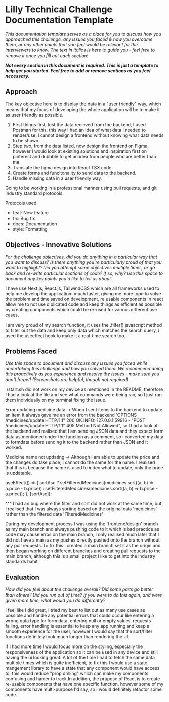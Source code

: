 # Lilly Technical Challenge Documentation Template

_This documentation template serves as a place for you to discuss how you approached this challenge, any issues you faced & how you overcame them, or any other points that you feel would be relevant for the interviewers to know. The text in italics is here to guide you - feel free to remove it once you fill out each section!_

**_Not every section in this document is required. This is just a template to help get you started. Feel free to add or remove sections as you feel necessary._**

## Approach

The key objective here is to display the data in a "user friendly" way, which means that my focus of developing the whole application will be to make it as user friendly as possible.

1. FIrst things first, test the data recieved from the backend, I used Postman for this, this way I had an idea of what data I needed to render/use; i cannot design a frontend without knowing whar data needs to be shown.
2. Step two, from the data listed, now design the frontend on Figma, however I would look at existing solutions and inspiration first on pinterest and dribbble to get an idea from people who are better than me.
3. Translate the figma design into React TSX code.
4. Create forms and funcitonality to send data to the backend.
5. Handle missing data in a user friendly way.

Going to be working in a professional manner using pull requests, and git industry standard protocols.

Protocols used:

- feat: New feature
- fix: Bug fix
- docs: Documentation
- style: Formatting

## Objectives - Innovative Solutions

_For the challenge objectives, did you do anything in a particular way that you want to discuss? Is there anything you're particularly proud of that you want to highlight? Did you attempt some objectives multiple times, or go back and re-write particular sections of code? If so, why? Use this space to document any key points you'd like to tell us about._

I have use Next.js, React.js, TailwindCSS which are all frameworks used to help me develop the applicatiom much faster, giving me more type to solve the problem and time saved on development, re usable components in react allow me to not use diplicated code and keep things as efficient as possible by creating components which could be re-used for various different use cases.

I am very proud of my search function, it uses the .filter() javascript method to filter out the data and keep only data which matches the search query, i used the useeffect hook to make it a real-time search too.

## Problems Faced

_Use this space to document and discuss any issues you faced while undertaking this challenge and how you solved them. We recommend doing this proactively as you experience and resolve the issues - make sure you don't forget! (Screenshots are helpful, though not required)_.

./start.sh did not work on my device as mentioned in the README, therefore I had a look at the file and see what commands were being ran, so I just ran them individually on my terminal fixing the issue.

Error updating medicine data -> When I sent items to the backend to update an item It always gave me an error from the backend 'OPTIONS /medicines/update HTTP/1.1" 200 OK
INFO: 127.0.0.1:59916 - "POST /medicines/update HTTP/1.1" 405 Method Not Allowed", so I had a look at the backend and realised that I am sending JSON data and they expect form data as mentioned under the function as a comment, so i converted my data to formdata before sending it to the backend rather than JSON and it worked.

Medicine name not updating -> Although I am able to update the price and the changes do take place, I cannot do the same for the name. I realised that this is because the name is used to index what to update, only the price is updatable.

useEffect(() => {
sortAsc
? setFilteredMedicines(medicines.sort((a, b) => a.price - b.price))
: setFilteredMedicines(medicines.sort((a, b) => b.price - a.price));
}, [sortAsc]);

^^^ I had an bug where the filter and sort did not work at the same time, but I realised that I was always sorting based on the original data 'medicines' rather than the filtered data 'FilteredMedicines'

During my development process I was using the 'frontend/design' branch as my main branch and always pushing code to it which is bad practice as code may cause erros on the main branch, I only realised much later that I did not have a main as my pushes directly pushed onto the branch without any pull requests. To fix this i created a main branch set it as the origin and then began working on different branches and creating pull requests to the main branch, although this is a small project I like to get into the industry standards habit.

## Evaluation

_How did you feel about the challenge overall? Did some parts go better than others? Did you run out of time? If you were to do this again, and were given more time, what would you do differently?_

I feel like I did great, I tried my best to list out as many use cases as possible and handle any potential errors that could occur like entering a wrong data type for form data, entering null or empty values, requests failing, error handling is essential to keep any app running and keep a smooth experience for the user, however I would say that the sort/filter functions definitely took much longer than rendering the UI.

If I had more time I would focus more on the styling, especially the responsiveness of the application so it can be used in any device and still having the ui looking great. A lot of the time I had to fetch the same data multiple times which is quite inefficient, to fix this I would use a state mangement library to have a state that any component would have access to, this would reduce "prop drilling" which can make my components confusing and harder to track.In addition, the prupose of React is to create re-usable components that have one specific function, however some of my components have multi-purpose I'd say, so I would definitely refactor some code.
